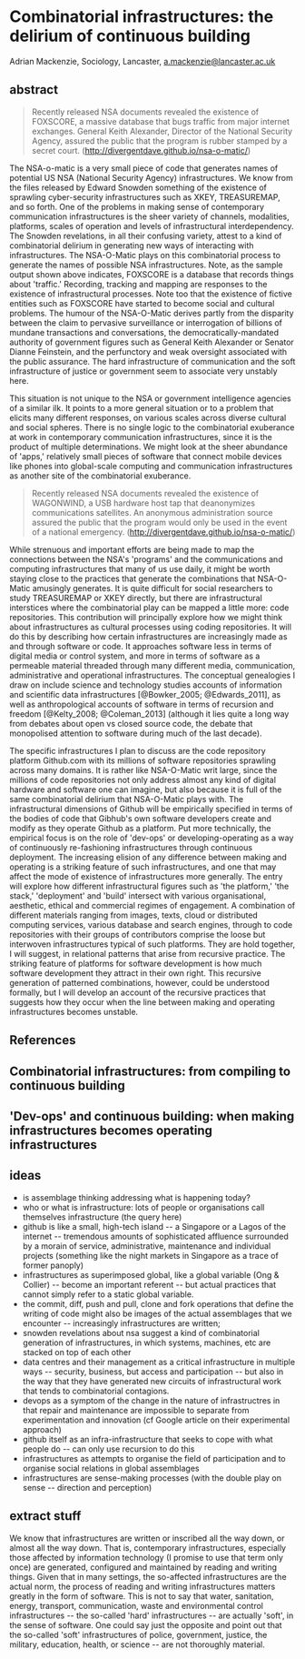 
# Combinatorial infrastructures: the delirium of continuous building

Adrian Mackenzie, Sociology, Lancaster, a.mackenzie@lancaster.ac.uk

## abstract

>    Recently released NSA documents revealed the existence of FOXSCORE, a massive database that bugs traffic from major internet exchanges. General Keith Alexander, Director of the National Security Agency, assured the public that the program is rubber stamped by a secret court. (http://divergentdave.github.io/nsa-o-matic/)

The NSA-o-matic is a very small piece of code that generates names of potential US NSA (National Security Agency) infrastructures. We know from the files released by Edward Snowden something of the existence of sprawling cyber-security infrastructures such as XKEY, TREASUREMAP, and so forth. One of the problems in making sense of contemporary communication infrastructures is the sheer variety of channels, modalities, platforms, scales of operation and levels of infrastructural interdependency. The Snowden revelations, in all their confusing variety, attest to a kind of combinatorial delirium in generating new ways of interacting with infrastructures. The NSA-O-Matic plays on this combinatorial process to generate the names of possible NSA infrastructures. Note, as the sample output shown above indicates, FOXSCORE is a database that records things about 'traffic.' Recording, tracking and mapping are responses to the existence of infrastructural processes.  Note too that the existence of fictive entities such as FOXSCORE have started to become social and cultural problems. The humour of the NSA-O-Matic derives partly from the disparity between the claim to pervasive surveillance or interrogation of billions of mundane transactions and conversations, the democratically-mandated authority of government figures such as General Keith Alexander or Senator Dianne Feinstein, and the perfunctory and weak oversight associated with the public assurance. The hard infrastructure of communication and the soft infrastructure of justice or government seem to associate very unstably here.

This situation is not unique to the NSA or government intelligence agencies of a similar ilk. It points to a more general situation or to a problem that elicits many different responses, on various scales across diverse cultural and social spheres. There is no single logic to the combinatorial exuberance at work in contemporary communication infrastructures, since it is the product of multiple determinations. We might look at the sheer abundance of 'apps,' relatively small pieces of software that connect mobile devices like phones into global-scale computing and communication infrastructures as another site of the combinatorial exuberance.


>    Recently released NSA documents revealed the existence of WAGONWIND, a USB hardware host tap that deanonymizes communications satellites. An anonymous administration source assured the public that the program would only be used in the event of a national emergency. (http://divergentdave.github.io/nsa-o-matic/)

While strenuous and important efforts are being made to map the connections between the NSA's 'programs' and the communications and computing infrastructures that many of us use daily, it might be worth staying close to the practices that generate the combinations that NSA-O-Matic amusingly generates. It is quite difficult for social researchers to study TREASUREMAP or XKEY directly, but there are infrastructural interstices where the combinatorial play can be mapped a little more: code repositories. This contribution will principally explore how we might think about infrastructures as cultural processes using coding repositories. It will do this by describing how certain infrastructures are increasingly made as and through software or code. It approaches software less in terms of digital media or control system, and more in terms of software as a permeable material threaded through many different media, communication, administrative and operational infrastructures. The conceptual genealogies I draw on include science and technology studies accounts of information and scientific data infrastructures [@Bowker_2005; @Edwards_2011], as well as anthropological accounts of software in terms of recursion and freedom [@Kelty_2008; @Coleman_2013] (although it lies quite a long way from debates about open vs closed source code, the debate that monopolised attention to software during much of the last decade).

The specific infrastructures I plan to discuss are the code repository platform Github.com with its millions of software repositories sprawling across many domains. It is rather like NSA-O-Matic writ large, since the millions of code repositories not only address almost any kind of digital hardware and software one can imagine, but also because it is full of the same combinatorial delirium that NSA-O-Matic plays with. The infrastructural dimensions of Github will be empirically specified in terms of the bodies of code that Gibhub's own software developers create and modify as they operate Github as a platform. Put more technically, the empirical focus is on the role of 'dev-ops' or developing-operating as a way of continuously re-fashioning infrastructures through continuous deployment. The increasing elision of any difference between making and operating is a striking feature of such infrastructures, and one that may affect the mode of existence of infrastructures more generally. The entry will explore how different infrastructural figures such as 'the platform,' 'the stack,' 'deployment' and 'build' intersect with various organisational, aesthetic, ethical and commercial regimes of engagement. A  combination of different materials ranging from images, texts, cloud or distributed computing services, various database and search engines, through to code repositories with their groups of contributors comprise the loose but interwoven infrastructures typical of such platforms.  They are hold together, I will suggest, in relational patterns that arise from recursive practice. The striking feature of platforms for software development is how much software development they attract in their own right. This recursive generation of patterned combinations, however, could be understood formally, but I will develop an account of the recursive practices that suggests how they occur when the line between making and operating infrastructures becomes unstable.  

## References

## Combinatorial infrastructures: from compiling to continuous building
## 'Dev-ops' and continuous building: when making infrastructures becomes operating infrastructures 


## ideas

- is assemblage thinking addressing what is happening today?
- who or what is infrastructure: lots of people or organisations call themselves infrastructure (the query here)
- github is like a small, high-tech island -- a Singapore or a Lagos of the internet -- tremendous amounts of sophisticated affluence surrounded by a morain of service, administrative, maintenance and individual projects (something like the night markets in Singapore as a trace of former panoply)
- infrastructures as superimposed global, like a global variable (Ong & Collier) -- become an important referent -- but actual practices that cannot simply refer to a static global variable. 
- the commit, diff, push and pull, clone and fork operations that define the writing of code might also be images of the actual assemblages that we encounter -- increasingly infrastructures are written; 
- snowden revelations about nsa suggest a kind of combinatorial generation of infrastructures, in which systems, machines, etc are stacked on top of each other
- data centres and their management as a critical infrastructure in multiple ways -- security, business, but access and participation -- but also in the way that they have generated new circuits of infrastructural work that tends to combinatorial contagions. 
- devops as a symptom of the change in the nature of infrastructres in that repair and maintenance are impossible to separate from experimentation and innovation (cf Google article on their experimental approach)
- github itself as an infra-infrastructure that seeks to cope with what people do -- can only use recursion to do this
- infrastructures as attempts to organise the field of participation and to organise social relations in global assemblages
- infrastructures are sense-making processes (with the double play on sense -- direction and perception)

## extract stuff

We know that infrastructures are written or inscribed all the way down, or almost all the way down. That is, contemporary infrastructures, especially those affected by information technology (I promise to use that term only once) are generated, configured and maintained by reading and writing things. Given that in many settings, the so-affected infrastructures are the actual norm, the process of reading and writing infrastructures matters greatly in the form of software. This is not to say that water, sanitation, energy, transport, communication, waste and environmental control infrastructures -- the so-called 'hard' infrastructures -- are actually 'soft', in the sense of software. One could say just the opposite and point out that the so-called 'soft' infrastructures of  police, government, justice, the military, education, health, or science -- are not thoroughly material. 


